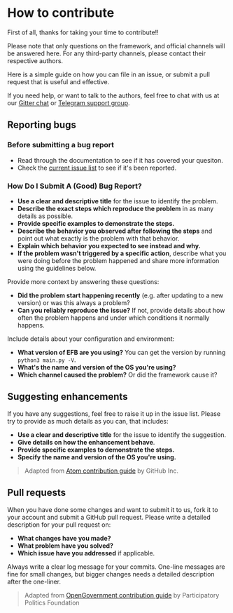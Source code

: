 # How to contribute

First of all, thanks for taking your time to contribute!!

Please note that only questions on the framework, and official channels will be answered here. For any third-party channels, please contact their respective authors.

Here is a simple guide on how you can file in an issue, or submit a pull request that is useful and effective.

If you need help, or want to talk to the authors, feel free to chat with us at our [Gitter chat](https://gitter.im/blueset/ehForwarderBot) or [Telegram support group](https://telegram.me/efbsupport).

## Reporting bugs
### Before submitting a bug report
* Read through the documentation to see if it has covered your quesiton.
* Check the [current issue list](https://github.com/blueset/ehforwarderbot/issues) to see if it's been reported.

### How Do I Submit A (Good) Bug Report?
* **Use a clear and descriptive title** for the issue to identify the problem.
* **Describe the exact steps which reproduce the problem** in as many details as possible.
* **Provide specific examples to demonstrate the steps.**
* **Describe the behavior you observed after following the steps** and point out what exactly is the problem with that behavior.
* **Explain which behavior you expected to see instead and why.**
* **If the problem wasn't triggered by a specific action**, describe what you were doing before the problem happened and share more information using the guidelines below.

Provide more context by answering these questions:

* **Did the problem start happening recently** (e.g. after updating to a new version) or was this always a problem?
* **Can you reliably reproduce the issue?** If not, provide details about how often the problem happens and under which conditions it normally happens.

Include details about your configuration and environment:

* **What version of EFB are you using?** You can get the version by running `python3 main.py -V`.
* **What's the name and version of the OS you're using?**
* **Which channel caused the problem?** Or did the framework cause it?

## Suggesting enhancements

If you have any suggestions, feel free to raise it up in the issue list. Please try to provide as much details as you can, that includes:
* **Use a clear and descriptive title** for the issue to identify the suggestion.
* **Give details on how the enhancement behave**.
* **Provide specific examples to demonstrate the steps.**
* **Specify the name and version of the OS you're using.**

> Adapted from [Atom contribution guide](https://github.com/atom/atom/blob/master/CONTRIBUTING.md#reporting-bugs) by GitHub Inc.

## Pull requests
When you have done some changes and want to submit it to us, fork it to your account and submit a GitHub pull request.
Please write a detailed description for your pull request on:

* **What changes have you made?**
* **What problem have you solved?**
* **Which issue have you addressed** if applicable.

Always write a clear log message for your commits. One-line messages are fine for small changes, but bigger changes needs a detailed description after the one-liner.

> Adapted from [OpenGovernment contribution guide](https://github.com/opengovernment/opengovernment) by Participatory Politics Foundation
